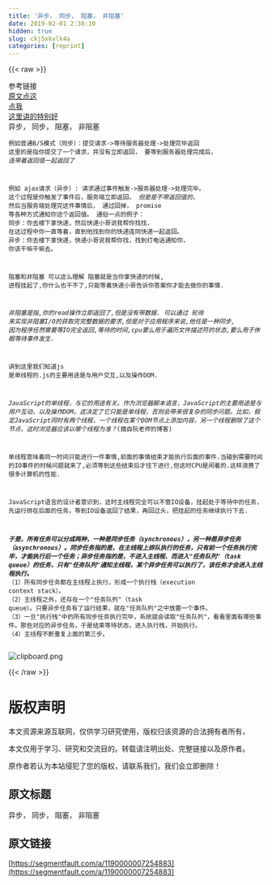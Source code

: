 ```yaml
---
title: '异步， 同步， 阻塞， 非阻塞' 
date: 2019-02-01 2:30:10
hidden: true
slug: ckj5xkvlk4a
categories: [reprint]
---
```


{{< raw >}}

                    
<p>参考链接<br><a href="http://www.ruanyifeng.com/blog/2014/10/event-loop.html" rel="nofollow noreferrer" target="_blank">原文点这</a><br><a href="http://www.jb51.net/article/56022.html" rel="nofollow noreferrer" target="_blank">点我</a><br><a href="http://blog.csdn.net/hguisu/article/details/7453390" rel="nofollow noreferrer" target="_blank">这里讲的特别好</a><br>异步， 同步， 阻塞， 非阻塞</p>
<div class="widget-codetool" style="display:none;">
      <div class="widget-codetool--inner">
      <span class="selectCode code-tool" data-toggle="tooltip" data-placement="top" title="" data-original-title="全选"></span>
      <span type="button" class="copyCode code-tool" data-toggle="tooltip" data-placement="top" data-clipboard-text="例如普通B/S模式（同步）：提交请求->等待服务器处理->处理完毕返回 这里的是指你提交了一个请求，并没有立即返回， 
要等到服务器处理完成后， *连带着返回值一起返回了*

例如 ajax请求（异步）: 请求通过事件触发->服务器处理->处理完毕。 这个过程是你触发了事件后，服务端立即返回，
*但是是不带返回值的*， 然后当服务端处理完这件事情后， 通过回掉， promise 等各种方式通知你这个返回值。
通俗一点的例子：
同步：你去楼下拿快递，然后快递小哥说我帮你找找， 在这过程中你一直等着，直到他找到你的快递连同快递一起返回。
异步：你去楼下拿快递，快递小哥说我帮你找，找到打电话通知你， 你该干嘛干嘛去。

阻塞和非阻塞
可以这么理解 阻塞就是当你拿快递的时候, 进程挂起了,你什么也干不了,只能等着快递小哥告诉你答案你才能去做你的事情.

*非阻塞是指,你的read操作立即返回了,但是没有带数据. 可以通过 轮询 来实现非阻塞I/O的获取完完整数据的要求,但是对于应用程序来说,他任是一种同步, 因为程序任然需要等IO完全返回,等待的时间,cpu要么用于遍历文件描述符的状态,要么用于休眠等待事件发生.*

讲到这里我们知道js 是单线程的.js的主要用途是与用户交互,以及操作DOM.

*JavaScript的单线程，与它的用途有关。作为浏览器脚本语言，JavaScript的主要用途是与用户互动，以及操作DOM。这决定了它只能是单线程，否则会带来很复杂的同步问题。比如，假定JavaScript同时有两个线程，一个线程在某个DOM节点上添加内容，另一个线程删除了这个节点，这时浏览器应该以哪个线程为准？*(摘自阮老师的博客)

单线程意味着同一时间只能进行一件事情,前面的事情结束才能执行后面的事件.当碰到需要时间的IO事件的时候问题就来了,必须等到这些结束后才往下进行,但这时CPU是闲着的.这样浪费了很多计算机的性能.

JavaScript语言的设计者意识到，这时主线程完全可以不管IO设备，挂起处于等待中的任务，先运行排在后面的任务。等到IO设备返回了结果，再回过头，把挂起的任务继续执行下去.

***于是，所有任务可以分成两种，一种是同步任务（synchronous），另一种是异步任务（asynchronous）。同步任务指的是，在主线程上排队执行的任务，只有前一个任务执行完毕，才能执行后一个任务；异步任务指的是，不进入主线程、而进入&quot;任务队列&quot;（task queue）的任务，只有&quot;任务队列&quot;通知主线程，某个异步任务可以执行了，该任务才会进入主线程执行。***
（1）所有同步任务都在主线程上执行，形成一个执行栈（execution context stack）。
（2）主线程之外，还存在一个&quot;任务队列&quot;（task queue）。只要异步任务有了运行结果，就在&quot;任务队列&quot;之中放置一个事件。
（3）一旦&quot;执行栈&quot;中的所有同步任务执行完毕，系统就会读取&quot;任务队列&quot;，看看里面有哪些事件。那些对应的异步任务，于是结束等待状态，进入执行栈，开始执行。
（4）主线程不断重复上面的第三步。
" title="" data-original-title="复制"></span>
      <span type="button" class="saveToNote code-tool" data-toggle="tooltip" data-placement="top" title="" data-original-title="放进笔记"></span>
      </div>
      </div><pre class="hljs clean"><code>例如普通B/S模式（同步）：提交请求-&gt;等待服务器处理-&gt;处理完毕返回 这里的是指你提交了一个请求，并没有立即返回， 
要等到服务器处理完成后， *连带着返回值一起返回了*

例如 ajax请求（异步）: 请求通过事件触发-&gt;服务器处理-&gt;处理完毕。 这个过程是你触发了事件后，服务端立即返回，
*但是是不带返回值的*， 然后当服务端处理完这件事情后， 通过回掉， promise 等各种方式通知你这个返回值。
通俗一点的例子：
同步：你去楼下拿快递，然后快递小哥说我帮你找找， 在这过程中你一直等着，直到他找到你的快递连同快递一起返回。
异步：你去楼下拿快递，快递小哥说我帮你找，找到打电话通知你， 你该干嘛干嘛去。

阻塞和非阻塞
可以这么理解 阻塞就是当你拿快递的时候, 进程挂起了,你什么也干不了,只能等着快递小哥告诉你答案你才能去做你的事情.

*非阻塞是指,你的read操作立即返回了,但是没有带数据. 可以通过 轮询 来实现非阻塞I/O的获取完完整数据的要求,但是对于应用程序来说,他任是一种同步, 因为程序任然需要等IO完全返回,等待的时间,cpu要么用于遍历文件描述符的状态,要么用于休眠等待事件发生.*

讲到这里我们知道js 是单线程的.js的主要用途是与用户交互,以及操作DOM.

*JavaScript的单线程，与它的用途有关。作为浏览器脚本语言，JavaScript的主要用途是与用户互动，以及操作DOM。这决定了它只能是单线程，否则会带来很复杂的同步问题。比如，假定JavaScript同时有两个线程，一个线程在某个DOM节点上添加内容，另一个线程删除了这个节点，这时浏览器应该以哪个线程为准？*(摘自阮老师的博客)

单线程意味着同一时间只能进行一件事情,前面的事情结束才能执行后面的事件.当碰到需要时间的IO事件的时候问题就来了,必须等到这些结束后才往下进行,但这时CPU是闲着的.这样浪费了很多计算机的性能.

JavaScript语言的设计者意识到，这时主线程完全可以不管IO设备，挂起处于等待中的任务，先运行排在后面的任务。等到IO设备返回了结果，再回过头，把挂起的任务继续执行下去.

***于是，所有任务可以分成两种，一种是同步任务（synchronous），另一种是异步任务（asynchronous）。同步任务指的是，在主线程上排队执行的任务，只有前一个任务执行完毕，才能执行后一个任务；异步任务指的是，不进入主线程、而进入<span class="hljs-string">"任务队列"</span>（task queue）的任务，只有<span class="hljs-string">"任务队列"</span>通知主线程，某个异步任务可以执行了，该任务才会进入主线程执行。***
（<span class="hljs-number">1</span>）所有同步任务都在主线程上执行，形成一个执行栈（execution context stack）。
（<span class="hljs-number">2</span>）主线程之外，还存在一个<span class="hljs-string">"任务队列"</span>（task queue）。只要异步任务有了运行结果，就在<span class="hljs-string">"任务队列"</span>之中放置一个事件。
（<span class="hljs-number">3</span>）一旦<span class="hljs-string">"执行栈"</span>中的所有同步任务执行完毕，系统就会读取<span class="hljs-string">"任务队列"</span>，看看里面有哪些事件。那些对应的异步任务，于是结束等待状态，进入执行栈，开始执行。
（<span class="hljs-number">4</span>）主线程不断重复上面的第三步。
</code></pre>
<p><span class="img-wrap"><img data-src="/img/bVEBug?w=581&amp;h=420" src="https://static.alili.tech/img/bVEBug?w=581&amp;h=420" alt="clipboard.png" title="clipboard.png" style="cursor: pointer; display: inline;"></span></p>

                
{{< /raw >}}

# 版权声明
本文资源来源互联网，仅供学习研究使用，版权归该资源的合法拥有者所有，

本文仅用于学习、研究和交流目的。转载请注明出处、完整链接以及原作者。

原作者若认为本站侵犯了您的版权，请联系我们，我们会立即删除！

## 原文标题
异步， 同步， 阻塞， 非阻塞

## 原文链接
[https://segmentfault.com/a/1190000007254883](https://segmentfault.com/a/1190000007254883)

